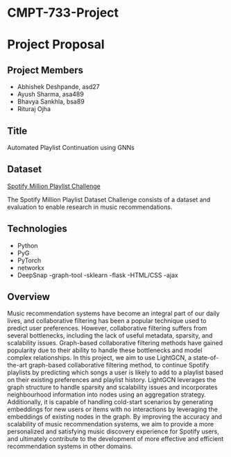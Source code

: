 # CMPT-733-Project

# Project Proposal

## **Project Members**

- Abhishek Deshpande, asd27
- Ayush Sharma, asa489
- Bhavya Sankhla, bsa89
- Rituraj Ojha


## **Title** 
Automated Playlist Continuation using GNNs

## **Dataset** 
[Spotify Million Playlist Challenge](https://www.aicrowd.com/challenges/spotify-million-playlist-dataset-challenge)

The Spotify Million Playlist Dataset Challenge consists of a dataset and evaluation to enable research in music recommendations. 

## **Technologies** 

- Python
- PyG
- PyTorch
- networkx
- DeepSnap
-graph-tool
-sklearn
-flask
-HTML/CSS
-ajax

## **Overview**

Music recommendation systems have become an integral part of our daily lives, and collaborative filtering has been a popular technique used to predict user preferences. However, collaborative filtering suffers from several bottlenecks, including the lack of useful metadata, sparsity, and scalability issues. Graph-based collaborative filtering methods have gained popularity due to their ability to handle these bottlenecks and model complex relationships. In this project, we aim to use LightGCN, a state-of-the-art graph-based collaborative filtering method, to continue Spotify playlists by predicting which songs a user is likely to add to a playlist based on their existing preferences and playlist history. LightGCN leverages the graph structure to handle sparsity and scalability issues and incorporates neighbourhood information into nodes using an aggregation strategy. Additionally, it is capable of handling cold-start scenarios by generating embeddings for new users or items with no interactions by leveraging the embeddings of existing nodes in the graph. By improving the accuracy and scalability of music recommendation systems, we aim to provide a more personalized and satisfying music discovery experience for Spotify users, and ultimately contribute to the development of more effective and efficient recommendation systems in other domains.
